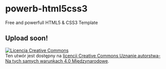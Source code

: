 # powerb-html5css3
Free and powerfull HTML5 &amp; CSS3 Template

## Upload soon!


<a rel="license" href="http://creativecommons.org/licenses/by-sa/4.0/"><img alt="Licencja Creative Commons" style="border-width:0" src="https://i.creativecommons.org/l/by-sa/4.0/88x31.png" /></a><br />Ten utwór jest dostępny na <a rel="license" href="http://creativecommons.org/licenses/by-sa/4.0/">licencji Creative Commons Uznanie autorstwa-Na tych samych warunkach 4.0 Międzynarodowe</a>.
